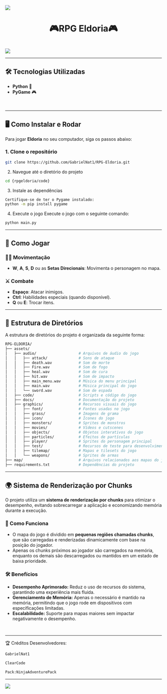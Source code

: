 <img src='https://github.com/user-attachments/assets/fdef5933-fd25-4bd2-ac0e-b69d583f7ddf'>

<div align="center">
  <h1><strong>🎮RPG Eldoria🎮</strong></h1>

  
</div>
<br>
<img src='https://github.com/user-attachments/assets/29986fe7-23d2-4662-bc62-96244db0e1c7'>

---

## 🛠️ Tecnologias Utilizadas

<ul>
    <li><strong>Python</strong> 🐍</li>
    <li><strong>PyGame</strong> 🎮</li>
</ul>

<br>
<hr>


## 🖥️ Como Instalar e Rodar

Para jogar **Eldoria** no seu computador, siga os passos abaixo:

### 1. Clone o repositório

```bash
git clone https://github.com/GabrielNat1/RPG-Eldoria.git
```

2. Navegue até o diretório do projeto
```bash 
cd {rpgeldoria/code}
```


3. Instale as dependências
```bash
Certifique-se de ter o Pygame instalado:
python -m pip install pygame
```



4. Execute o jogo
Execute o jogo com o seguinte comando:

```bash
python main.py
```

---

## 🚀 Como Jogar

### 🏃‍♂️ Movimentação

- **W**, **A**, **S**, **D** ou as **Setas Direcionais**: Movimenta o personagem no mapa.

### ⚔️ Combate

- **Espaço**: Atacar inimigos.
- **Ctrl**: Habilidades especiais (quando disponível).
- **Q** ou **E**: Trocar itens.

---

## 📂 Estrutura de Diretórios  

A estrutura de diretórios do projeto é organizada da seguinte forma:

```bash
RPG-ELDORIA/  
├── assets/  
│   ├── audio/                   # Arquivos de áudio do jogo  
│   │   ├── attack/              # Sons de ataque  
│   │   ├── death.wav            # Som de morte  
│   │   ├── Fire.wav             # Som de fogo  
│   │   ├── heal.wav             # Som de cura  
│   │   ├── hit.wav              # Som de impacto  
│   │   ├── main_menu.wav        # Música do menu principal  
│   │   ├── main.wav             # Música principal do jogo  
│   │   └── sword.wav            # Som de espada  
│   ├── code/                    # Scripts e código do jogo  
│   ├── docs/                    # Documentação do projeto  
│   ├── graphics/                # Recursos visuais do jogo  
│   │   ├── font/                # Fontes usadas no jogo  
│   │   ├── grass/               # Imagens de grama  
│   │   ├── icon/                # Ícones do jogo  
│   │   ├── monsters/            # Sprites de monstros  
│   │   ├── movies/              # Vídeos e cutscenes  
│   │   ├── objects/             # Objetos interativos do jogo  
│   │   ├── particles/           # Efeitos de partículas  
│   │   ├── player/              # Sprites do personagem principal  
│   │   ├── test/                # Recursos de teste para desenvolvimento  
│   │   ├── tilemap/             # Mapas e tilesets do jogo  
│   │   └── weapons/             # Sprites de armas  
├── map/                         # Arquivos relacionados aos mapas do jogo  
├── requirements.txt             # Dependências do projeto  
```

---

## 🌍 Sistema de Renderização por Chunks  

O projeto utiliza um **sistema de renderização por chunks** para otimizar o desempenho, evitando sobrecarregar a aplicação e economizando memória durante a execução.  

### 🔧 Como Funciona  
- O mapa do jogo é dividido em **pequenas regiões chamadas chunks**, que são carregadas e renderizadas dinamicamente com base na posição do jogador.  
- Apenas os chunks próximos ao jogador são carregados na memória, enquanto os demais são descarregados ou mantidos em um estado de baixa prioridade.  

### 🛠️ Benefícios  
- **Desempenho Aprimorado:** Reduz o uso de recursos do sistema, garantindo uma experiência mais fluida.  
- **Gerenciamento de Memória:** Apenas o necessário é mantido na memória, permitindo que o jogo rode em dispositivos com especificações limitadas.  
- **Escalabilidade:** Suporte para mapas maiores sem impactar negativamente o desempenho.  

<br>

---

🏆 Créditos
Desenvolvedores:

```bash
GabrielNat1

ClearCode

Pack:NinjaAdventurePack
```

---

<img src='https://github.com/user-attachments/assets/fdef5933-fd25-4bd2-ac0e-b69d583f7ddf'>
